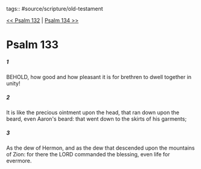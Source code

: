tags:: #source/scripture/old-testament

[<< Psalm 132](old-testament/19_Psalms/Psalm_132.md) | [Psalm 134 >>](old-testament/19_Psalms/Psalm_134.md)

# Psalm 133

##### 1

BEHOLD, how good and how pleasant it is for brethren to dwell together in unity!

##### 2

It is like the precious ointment upon the head, that ran down upon the beard, even Aaron's beard: that went down to the skirts of his garments;

##### 3

As the dew of Hermon, and as the dew that descended upon the mountains of Zion: for there the LORD commanded the blessing, even life for evermore.
